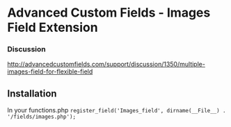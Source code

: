 Advanced Custom Fields - Images Field Extension
==============================================

### Discussion
http://advancedcustomfields.com/support/discussion/1350/multiple-images-field-for-flexible-field

Installation
------------

In your functions.php
`register_field('Images_field', dirname(__File__) . '/fields/images.php');`
